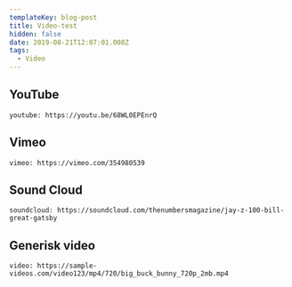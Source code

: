 ```yaml
---
templateKey: blog-post
title: Video-test
hidden: false
date: 2019-08-21T12:07:01.008Z
tags:
  - Video
---
```

## YouTube

`youtube: https://youtu.be/68WL0EPEnrQ`

## Vimeo

`vimeo: https://vimeo.com/354980539`

## Sound Cloud

`soundcloud: https://soundcloud.com/thenumbersmagazine/jay-z-100-bill-great-gatsby`

## Generisk video

`video: https://sample-videos.com/video123/mp4/720/big_buck_bunny_720p_2mb.mp4`
